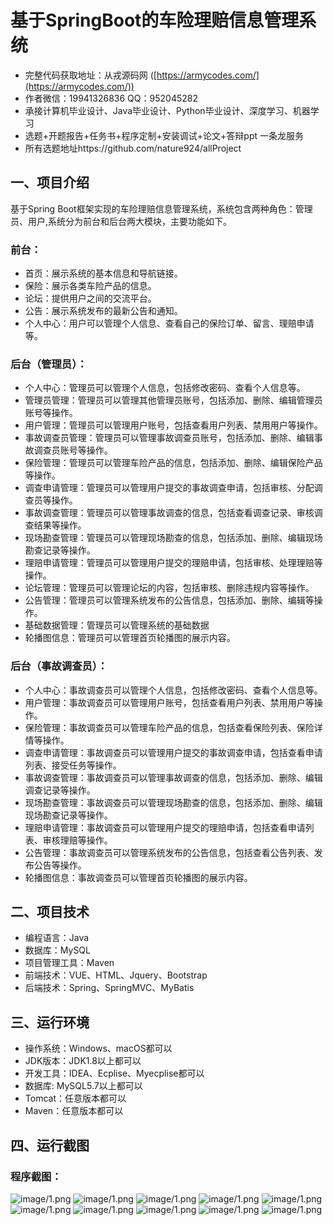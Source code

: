基于SpringBoot的车险理赔信息管理系统
=
- 完整代码获取地址：从戎源码网 ([https://armycodes.com/](https://armycodes.com/))
- 作者微信：19941326836  QQ：952045282 
- 承接计算机毕业设计、Java毕业设计、Python毕业设计、深度学习、机器学习
- 选题+开题报告+任务书+程序定制+安装调试+论文+答辩ppt 一条龙服务
- 所有选题地址https://github.com/nature924/allProject

一、项目介绍
---
基于Spring Boot框架实现的车险理赔信息管理系统，系统包含两种角色：管理员、用户,系统分为前台和后台两大模块，主要功能如下。

### 前台：
- 首页：展示系统的基本信息和导航链接。
- 保险：展示各类车险产品的信息。
- 论坛：提供用户之间的交流平台。
- 公告：展示系统发布的最新公告和通知。
- 个人中心：用户可以管理个人信息、查看自己的保险订单、留言、理赔申请等。

### 后台（管理员）：
- 个人中心：管理员可以管理个人信息，包括修改密码、查看个人信息等。
- 管理员管理：管理员可以管理其他管理员账号，包括添加、删除、编辑管理员账号等操作。
- 用户管理：管理员可以管理用户账号，包括查看用户列表、禁用用户等操作。
- 事故调查员管理：管理员可以管理事故调查员账号，包括添加、删除、编辑事故调查员账号等操作。
- 保险管理：管理员可以管理车险产品的信息，包括添加、删除、编辑保险产品等操作。
- 调查申请管理：管理员可以管理用户提交的事故调查申请，包括审核、分配调查员等操作。
- 事故调查管理：管理员可以管理事故调查的信息，包括查看调查记录、审核调查结果等操作。
- 现场勘查管理：管理员可以管理现场勘查的信息，包括添加、删除、编辑现场勘查记录等操作。
- 理赔申请管理：管理员可以管理用户提交的理赔申请，包括审核、处理理赔等操作。
- 论坛管理：管理员可以管理论坛的内容，包括审核、删除违规内容等操作。
- 公告管理：管理员可以管理系统发布的公告信息，包括添加、删除、编辑等操作。
- 基础数据管理：管理员可以管理系统的基础数据
- 轮播图信息：管理员可以管理首页轮播图的展示内容。

### 后台（事故调查员）：
- 个人中心：事故调查员可以管理个人信息，包括修改密码、查看个人信息等。
- 用户管理：事故调查员可以管理用户账号，包括查看用户列表、禁用用户等操作。
- 保险管理：事故调查员可以管理车险产品的信息，包括查看保险列表、保险详情等操作。
- 调查申请管理：事故调查员可以管理用户提交的事故调查申请，包括查看申请列表、接受任务等操作。
- 事故调查管理：事故调查员可以管理事故调查的信息，包括添加、删除、编辑调查记录等操作。
- 现场勘查管理：事故调查员可以管理现场勘查的信息，包括添加、删除、编辑现场勘查记录等操作。
- 理赔申请管理：事故调查员可以管理用户提交的理赔申请，包括查看申请列表、审核理赔等操作。
- 公告管理：事故调查员可以管理系统发布的公告信息，包括查看公告列表、发布公告等操作。
- 轮播图信息：事故调查员可以管理首页轮播图的展示内容。




二、项目技术
---
- 编程语言：Java
- 数据库：MySQL
- 项目管理工具：Maven
- 前端技术：VUE、HTML、Jquery、Bootstrap
- 后端技术：Spring、SpringMVC、MyBatis

三、运行环境
---
- 操作系统：Windows、macOS都可以
- JDK版本：JDK1.8以上都可以
- 开发工具：IDEA、Ecplise、Myecplise都可以
- 数据库: MySQL5.7以上都可以
- Tomcat：任意版本都可以
- Maven：任意版本都可以

四、运行截图
---

### 程序截图：
![image/1.png](image/1.png)
![image/1.png](image/2.png)
![image/1.png](image/3.png)
![image/1.png](image/4.png)
![image/1.png](image/5.png)
![image/1.png](image/6.png)
![image/1.png](image/7.png)
![image/1.png](image/8.png)
![image/1.png](image/9.png)
![image/1.png](image/10.png)

